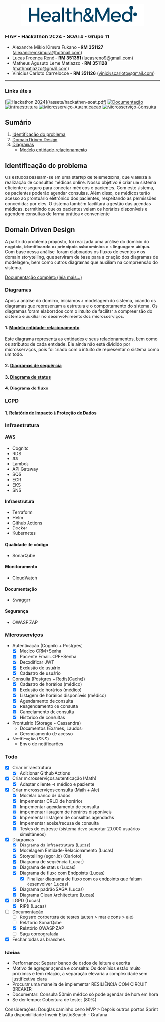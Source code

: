<p align="center"><img src="assets/logo.png" alt="Health&Med"/></p>

### FIAP - Hackathon 2024 - SOAT4 - Grupo 11 
- Alexandre Mikio Kimura Fukano - **RM 351127** (alexandremkimura@hotmail.com)
- Lucas Proença Renó - **RM 351351** (lucasreno9@gmail.com)
- Matheus Agusuto Leme Matiazzo - **RM 351128** (mathmatiazzo@gmail.com)
- Vinicius Carloto Carnelocce - **RM 351126** (viniciuscarloto@gmail.com)

---
### Links úteis
[![Hackathon 2024](https://img.shields.io/badge/Hackathon%20(.pdf)-2024-blue?logo=readthedocs)](/assets/hackathon-soat.pdf)
[![Documentação](https://img.shields.io/badge/Documentação%20Projeto-044464?logo=github)](https://github.com/lucasreno/docs-hackathon/)
<br>
[![Infraestrutura](https://img.shields.io/badge/Infraestrutura-gray?logo=github)](https://github.com/MMatiazzo/infra-hackathon)
[![Microsserviço-Autenticacao](https://img.shields.io/badge/Microsserviço%20Autenticação-gray?logo=github)](https://github.com/MMatiazzo/autenticacao)
[![Microsserviço-Consulta](https://img.shields.io/badge/Microsserviço%20Consulta-gray?logo=github)](https://github.com/MMatiazzo/consulta)

## Sumário
1. [Identificação do problema](#identificação-do-problema)
2. [Domain Driven Design](#domain-driven-design)
3. [Diagramas](#diagramas)
    - [Modelo entidade-relacionamento](#1-modelo-entidade-relacionamento)



## Identificação do problema

Os estudos baseiam-se em uma startup de telemedicina, que viabiliza a realização de consultas médicas online. Nosso objetivo é criar um sistema eficiente e seguro para conectar médicos e pacientes. Com este sistema, os pacientes poderão agendar consultas. Além disso, os médicos terão acesso ao prontuário eletrônico dos pacientes, respeitando as permissões concedidas por eles. O sistema também facilitará a gestão das agendas médicas, permitindo que os pacientes vejam os horários disponíveis e agendem consultas de forma prática e conveniente.

## Domain Driven Design

A partir do problema proposto, foi realizada uma análise do domínio do negócio, identificando os principais subdomínios e a linguagem ubíqua. Com base nessa análise, foram elaborados os fluxos de eventos e os domain storytelling, que serviram de base para a criação dos diagramas de modelagem, bem como outros diagramas que auxiliam na compreensão do sistema.

[Documentação completa (leia mais...)](/ddd/README.md)


### Diagramas

Após a análise do domínio, iniciamos a modelagem do sistema, criando os diagramas que representam a estrutura e o comportamento do sistema. Os diagramas foram elaborados com o intuito de facilitar a compreensão do sistema e auxiliar no desenvolvimento dos microsserviços.

#### 1. [Modelo entidade-relacionamento](modelo-entidade-relacionamento.md)

Este diagrama representa as entidades e seus relacionamentos, bem como os atributos de cada entidade. Ele ainda não está dividido por microsserviços, pois foi criado com o intuito de representar o sistema como um todo.

#### 2. [Diagramas de sequência](diagramas-sequencia.md)
#### 3. [Diagrama de status](diagrama-status.md)
#### 4. [Diagrama de fluxo](diagrama-fluxo-endpoints.md)

### LGPD

#### 1. [Relatório de Impacto à Proteção de Dados](RIPD_Grupo_11_SOAT4.md)

### Infraestrutura

#### AWS

- Cognito
- RDS
- S3
- Lambda
- API Gateway
- SQS
- ECR
- EKS
- SNS

#### Infraestrutura

- Terraform
- Helm
- Github Actions
- Docker
- Kubernetes

#### Qualidade de código

- SonarQube

#### Monitoramento

- CloudWatch

#### Documentação

- Swagger

#### Segurança

- OWASP ZAP

### Microsserviços

- Autenticação (Cognito + Postgres)
  - [x] Medico CRM+Senha
  - [x] Paciente Email+CPF+Senha
  - [x] Decodificar JWT
  - [x] Exclusão de usuário
  - [x] Cadastro de usuário
- Consulta (Postgres + Redis(Cache))
  - [x] Cadastro de horários (médico)
  - [x] Exclusão de horários (médico)
  - [x] Listagem de horários disponíveis (médico)
  - [x] Agendamento de consulta
  - [x] Reagendamento de consulta
  - [x] Cancelamento de consulta
  - [x] Histórico de consultas
- Prontuário (Storage + Cassandra)
  - Documentos (Exames, Laudos)
  - Gerenciamento de acesso
- Notificação (SNS)
  - Envio de notificações

### Todo

- [x] Criar infraestrutura
  - [x] Adicionar Github Actions
- [x] Criar microsserviços autenticação (Math)
  - [x] Adaptar cliente -> médico e paciente
- [x] Criar microsserviços consulta (Math + Ale)
  - [x] Modelar banco de dados
  - [x] Implementar CRUD de horários
  - [x] Implementar agendamento de consulta
  - [x] Implementar listagem de horários disponíveis
  - [x] Implementar listagem de consultas agendadas
  - [x] Implementar aceite/recusa de consulta
  - [x] Testes de estresse (sistema deve suportar 20.000 usuários simultâneos)
- [x] Diagramas
  - [x] Diagrama da infraestrutura (Lucas)
  - [x] Modelagem Entidade-Relacionamento (Lucas)
  - [x] Storytelling (egon.io) (Carloto)
  - [x] Diagrama de sequência (Lucas)
  - [x] Diagrama de status (Lucas)
  - [x] Diagrama de fluxo com Endpoints (Lucas)
    - [x] Finalizar diagrama de fluxo com os endpoints que faltam desenvolver (Lucas)
  - [x] Diagrama padrão SAGA (Lucas)
  - [x] Diagrama Clean Architecture (Lucas)
- [x] LGPD (Lucas)
  - [x] RIPD (Lucas)
- [ ] Documentação
  - [ ] Registro corbertura de testes (auten > mat e cons > ale)
  - [ ] Relatório SonarQube
  - [x] Relatório OWASP ZAP
  - [ ] Saga coreografada
- [x] Fechar todas as branches

### Ideias

- Performance: Separar banco de dados de leitura e escrita
- Motivo de agregar agenda e consulta: Os domínios estão muito próximos e tem relação, a separação elevaria a complexidade sem justificativa clara
- Procurar uma maneira de implementar RESILIÊNCIA COM CIRCUIT BREAKER
- Documentar: Consulta 50min médico só pode agendar de hora em hora
- Se der tempo: Cobertura de testes (80%)

Considerações:
Douglas caminho certo
MVP > Depois outros pontos
Sprint
Alta disponbilidade
Inserir ElasticSearch - Grafana

